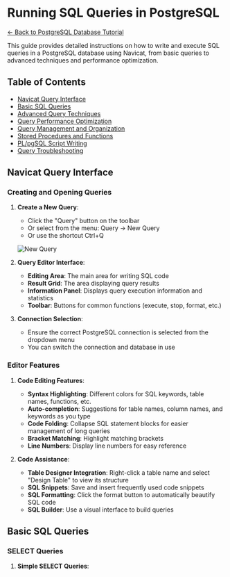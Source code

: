 # Running SQL Queries in PostgreSQL

[← Back to PostgreSQL Database Tutorial](../PostgreSQL%20Database%20Tutorial%20with%20Navicat.md)

This guide provides detailed instructions on how to write and execute SQL queries in a PostgreSQL database using Navicat, from basic queries to advanced techniques and performance optimization.

## Table of Contents
- [Navicat Query Interface](#navicat-query-interface)
- [Basic SQL Queries](#basic-sql-queries)
- [Advanced Query Techniques](#advanced-query-techniques)
- [Query Performance Optimization](#query-performance-optimization)
- [Query Management and Organization](#query-management-and-organization)
- [Stored Procedures and Functions](#stored-procedures-and-functions)
- [PL/pgSQL Script Writing](#plpgsql-script-writing)
- [Query Troubleshooting](#query-troubleshooting)

## Navicat Query Interface

### Creating and Opening Queries

1. **Create a New Query**:
   - Click the "Query" button on the toolbar
   - Or select from the menu: Query → New Query
   - Or use the shortcut Ctrl+Q
   
   ![New Query](images/new_query.png)

2. **Query Editor Interface**:
   - **Editing Area**: The main area for writing SQL code
   - **Result Grid**: The area displaying query results
   - **Information Panel**: Displays query execution information and statistics
   - **Toolbar**: Buttons for common functions (execute, stop, format, etc.)

3. **Connection Selection**:
   - Ensure the correct PostgreSQL connection is selected from the dropdown menu
   - You can switch the connection and database in use

### Editor Features

1. **Code Editing Features**:
   - **Syntax Highlighting**: Different colors for SQL keywords, table names, functions, etc.
   - **Auto-completion**: Suggestions for table names, column names, and keywords as you type
   - **Code Folding**: Collapse SQL statement blocks for easier management of long queries
   - **Bracket Matching**: Highlight matching brackets
   - **Line Numbers**: Display line numbers for easy reference

2. **Code Assistance**:
   - **Table Designer Integration**: Right-click a table name and select "Design Table" to view its structure
   - **SQL Snippets**: Save and insert frequently used code snippets
   - **SQL Formatting**: Click the format button to automatically beautify SQL code
   - **SQL Builder**: Use a visual interface to build queries

## Basic SQL Queries

### SELECT Queries

1. **Simple SELECT Queries**:

